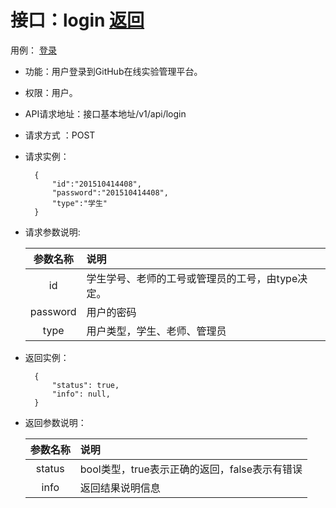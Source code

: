 # 接口：login  [返回](../README.md)
用例： [登录](../用例/登录.md)

- 功能：用户登录到GitHub在线实验管理平台。

- 权限：用户。

- API请求地址：接口基本地址/v1/api/login

- 请求方式 ：POST

- 请求实例：

        {
            "id":"201510414408",
            "password":"201510414408",
            "type":"学生"
        }

- 请求参数说明:

  |参数名称|说明|
  |:---------:|:--------------------------------------------------------|
  |id|学生学号、老师的工号或管理员的工号，由type决定。|
  |password|用户的密码|
  |type|用户类型，学生、老师、管理员|

- 返回实例：

        {
            "status": true,
            "info": null,
        }

- 返回参数说明：

  |参数名称|说明|
  |:---------:|:--------------------------------------------------------|
  |status|bool类型，true表示正确的返回，false表示有错误|
  |info|返回结果说明信息|